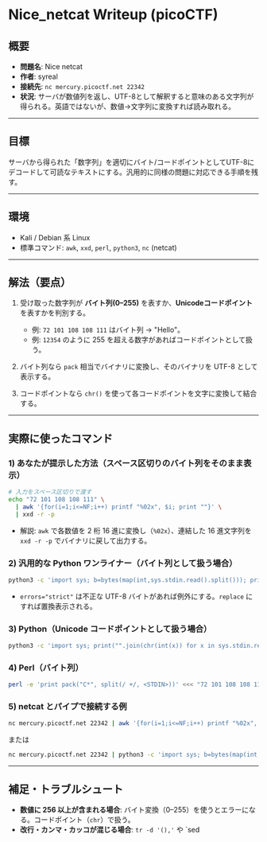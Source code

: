 # Nice_netcat Writeup (picoCTF)

## 概要

* **問題名**: Nice netcat
* **作者**: syreal
* **接続先**: `nc mercury.picoctf.net 22342`
* **状況**: サーバが数値列を返し、UTF-8として解釈すると意味のある文字列が得られる。英語ではないが、数値→文字列に変換すれば読み取れる。

---

## 目標

サーバから得られた「数字列」を適切にバイト/コードポイントとしてUTF-8にデコードして可読なテキストにする。汎用的に同様の問題に対応できる手順を残す。

---

## 環境

* Kali / Debian 系 Linux
* 標準コマンド: `awk`, `xxd`, `perl`, `python3`, `nc` (netcat)

---

## 解法（要点）

1. 受け取った数字列が **バイト列(0–255)** を表すか、**Unicodeコードポイント** を表すかを判別する。

   * 例: `72 101 108 108 111` はバイト列 → "Hello"。
   * 例: `12354` のように 255 を超える数字があればコードポイントとして扱う。
2. バイト列なら `pack` 相当でバイナリに変換し、そのバイナリを UTF-8 として表示する。
3. コードポイントなら `chr()` を使って各コードポイントを文字に変換して結合する。

---

## 実際に使ったコマンド

### 1) あなたが提示した方法（スペース区切りのバイト列をそのまま表示）

```bash
# 入力をスペース区切りで渡す
echo "72 101 108 108 111" \
  | awk '{for(i=1;i<=NF;i++) printf "%02x", $i; print ""}' \
  | xxd -r -p
```

* 解説: `awk` で各数値を 2 桁 16 進に変換し（`%02x`）、連結した 16 進文字列を `xxd -r -p` でバイナリに戻して出力する。

### 2) 汎用的な Python ワンライナー（バイト列として扱う場合）

```bash
python3 -c 'import sys; b=bytes(map(int,sys.stdin.read().split())); print(b.decode("utf-8",errors="strict"))' <<< "72 101 108 108 111"
```

* `errors="strict"` は不正な UTF-8 バイトがあれば例外にする。`replace` にすれば置換表示される。

### 3) Python（Unicode コードポイントとして扱う場合）

```bash
python3 -c 'import sys; print("".join(chr(int(x)) for x in sys.stdin.read().split()))' <<< "12354 12418"
```

### 4) Perl（バイト列）

```bash
perl -e 'print pack("C*", split(/ +/, <STDIN>))' <<< "72 101 108 108 111"
```

### 5) netcat とパイプで接続する例

```bash
nc mercury.picoctf.net 22342 | awk '{for(i=1;i<=NF;i++) printf "%02x", $i; print ""}' | xxd -r -p
```

または

```bash
nc mercury.picoctf.net 22342 | python3 -c 'import sys; b=bytes(map(int,sys.stdin.read().split())); print(b.decode("utf-8",errors="replace"))'
```

---

## 補足・トラブルシュート

* **数値に 256 以上が含まれる場合**: バイト変換（0–255）を使うとエラーになる。コードポイント（`chr`）で扱う。
* **改行・カンマ・カッコが混じる場合**: `tr -d '(),'` や `sed
